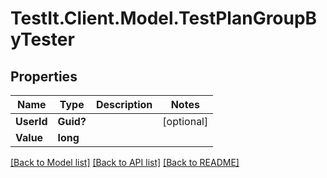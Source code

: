 # TestIt.Client.Model.TestPlanGroupByTester

## Properties

Name | Type | Description | Notes
------------ | ------------- | ------------- | -------------
**UserId** | **Guid?** |  | [optional] 
**Value** | **long** |  | 

[[Back to Model list]](../README.md#documentation-for-models) [[Back to API list]](../README.md#documentation-for-api-endpoints) [[Back to README]](../README.md)

